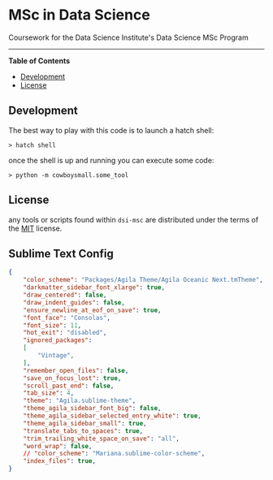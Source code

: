 # MSc in Data Science

Coursework for the Data Science Institute's Data Science MSc Program



-----

**Table of Contents**

- [Development](#Development)
- [License](#license)


## Development

The best way to play with this code is to launch a hatch shell:

```console
> hatch shell
```

once the shell is up and running you can execute some code:

```console
> python -m cowboysmall.some_tool 
```

## License

any tools or scripts found within `dsi-msc` are distributed under the terms of the [MIT](https://spdx.org/licenses/MIT.html) license.


## Sublime Text Config

```json
{
    "color_scheme": "Packages/Agila Theme/Agila Oceanic Next.tmTheme",
    "darkmatter_sidebar_font_xlarge": true,
    "draw_centered": false,
    "draw_indent_guides": false,
    "ensure_newline_at_eof_on_save": true,
    "font_face": "Consolas",
    "font_size": 11,
    "hot_exit": "disabled",
    "ignored_packages":
    [
        "Vintage",
    ],
    "remember_open_files": false,
    "save_on_focus_lost": true,
    "scroll_past_end": false,
    "tab_size": 4,
    "theme": "Agila.sublime-theme",
    "theme_agila_sidebar_font_big": false,
    "theme_agila_sidebar_selected_entry_white": true,
    "theme_agila_sidebar_small": true,
    "translate_tabs_to_spaces": true,
    "trim_trailing_white_space_on_save": "all",
    "word_wrap": false,
    // "color_scheme": "Mariana.sublime-color-scheme",
    "index_files": true,
}

```

